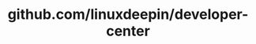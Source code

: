 ---
layout: post
title: github.com/linuxdeepin/developer-center
categories: link
tags: [انگلیسی, برنامه‌نویسی]
---